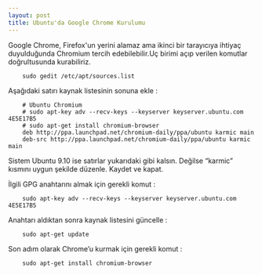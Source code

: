 ```yaml
---
layout: post
title: Ubuntu'da Google Chrome Kurulumu
---
```


Google Chrome, Firefox'un yerini alamaz ama ikinci bir tarayıcıya ihtiyaç
duyulduğunda Chromium tercih edebilebilir.Uç birimi açıp verilen komutlar doğrultusunda kurabiliriz.

		sudo gedit /etc/apt/sources.list

Aşağıdaki satırı kaynak listesinin sonuna ekle :

		# Ubuntu Chromium
		# sudo apt-key adv --recv-keys --keyserver keyserver.ubuntu.com 4E5E17B5
		# sudo apt-get install chromium-browser
		deb http://ppa.launchpad.net/chromium-daily/ppa/ubuntu karmic main
		deb-src http://ppa.launchpad.net/chromium-daily/ppa/ubuntu karmic main

Sistem Ubuntu 9.10 ise satırlar yukarıdaki gibi kalsın.
Değilse “karmic” kısmını uygun şekilde düzenle. Kaydet ve kapat.

İlgili GPG anahtarını almak için gerekli komut :

		sudo apt-key adv --recv-keys --keyserver keyserver.ubuntu.com 4E5E17B5

Anahtarı aldıktan sonra kaynak listesini güncelle :

		sudo apt-get update

Son adım olarak Chrome’u kurmak için gerekli komut :

		sudo apt-get install chromium-browser

